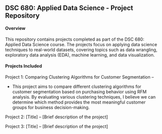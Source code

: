 ## DSC 680: Applied Data Science - Project Repository

#### Overview

This repository contains projects completed as part of the DSC 680: Applied Data Science course. The projects focus on applying data science techniques to real-world datasets, covering topics such as data wrangling, exploratory data analysis (EDA), machine learning, and data visualization.

#### Projects Included
Project 1: Comparing Clustering Algorithms for Customer Segmentation – 
* This project aims to compare different clustering algorithms for customer segmentation based on purchasing behavior using RFM analysis. By evaluating various clustering techniques, I believe we can determine which method provides the most meaningful customer groups for business decision-making. 

Project 2: [Title] – [Brief description of the project]

Project 3: [Title] – [Brief description of the project]
